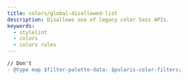 ```yaml
---
title: colors/global-disallowed-list
description: Disallows use of legacy color Sass APIs.
keywords:
  - stylelint
  - colors
  - colors rules
---
```


```diff
// Don't
- @type map $filter-palette-data: $polaris-color-filters;
```
